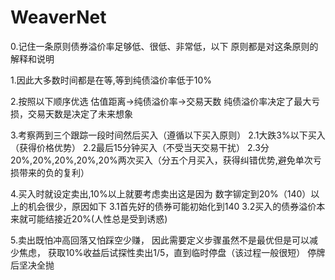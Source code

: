 # WeaverNet
0.记住一条原则债券溢价率足够低、很低、非常低，以下
  原则都是对这条原则的解释和说明
  
 
1.因此大多数时间都是在等,等到纯债溢价率低于10%

2.按照以下顺序优选 估值距离->纯债溢价率->交易天数
  纯债溢价率决定了最大亏损，交易天数是决定了未来想象

3.考察两到三个跟踪一段时间然后买入（遵循以下买入原则）
   2.1大跌3%以下买入（获得价格优势）
   2.2最后15分钟买入（不受当天交易干扰）
   2.3分20%,20%,20%,20%,20%两次买入（分五个月买入，获得纠错优势,避免单次亏损带来的负的复利）

4.买入时就设定卖出,10%以上就要考虑卖出这是因为
  数字铆定到20%（140）以上的机会很少，原因如下
  3.1首先好的债券可能初始化到140
  3.2买入的债券溢价本来就可能结接近20%(人性总是受到诱惑)
  
5.卖出既怕冲高回落又怕踩空少赚，
  因此需要定义步骤虽然不是最优但是可以减少焦虑，
  获取10%收益后试探性卖出1/5，直到临时停盘（该过程一般很短）
  停牌后坚决全抛
